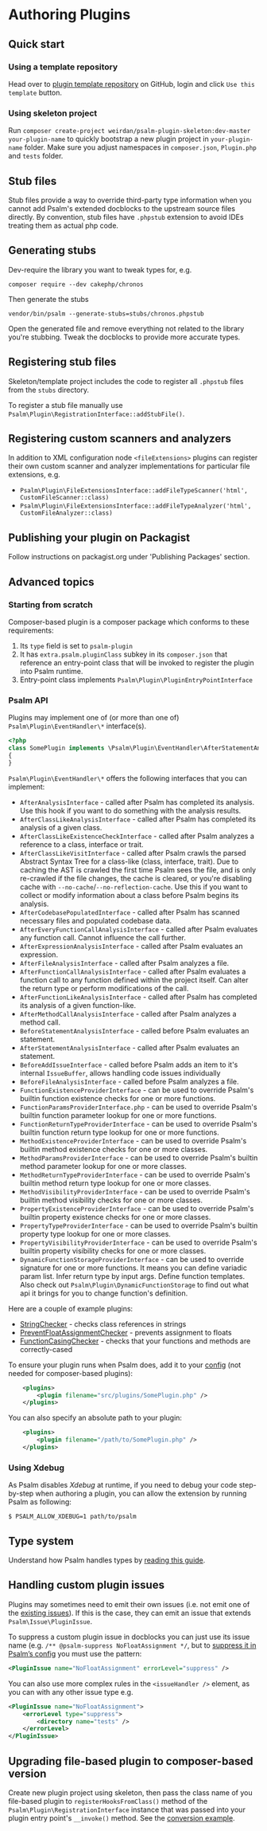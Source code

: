 # Authoring Plugins

## Quick start

### Using a template repository

Head over to [plugin template repository](https://github.com/weirdan/psalm-plugin-skeleton) on GitHub, login and click `Use this template` button.

### Using skeleton project

Run `composer create-project weirdan/psalm-plugin-skeleton:dev-master your-plugin-name` to quickly bootstrap a new plugin project in `your-plugin-name` folder. Make sure you adjust namespaces in `composer.json`, `Plugin.php` and `tests` folder.


## Stub files

Stub files provide a way to override third-party type information when you cannot add Psalm's extended docblocks to the upstream source files directly.
By convention, stub files have `.phpstub` extension to avoid IDEs treating them as actual php code.

## Generating stubs

Dev-require the library you want to tweak types for, e.g.
```
composer require --dev cakephp/chronos
```
Then generate the stubs
```
vendor/bin/psalm --generate-stubs=stubs/chronos.phpstub
```
Open the generated file and remove everything not related to the library you're stubbing. Tweak the docblocks to provide more accurate types.

## Registering stub files

Skeleton/template project includes the code to register all `.phpstub` files from the `stubs` directory.

To register a stub file manually use `Psalm\Plugin\RegistrationInterface::addStubFile()`.

## Registering custom scanners and analyzers

In addition to XML configuration node `<fileExtensions>` plugins can register their own custom scanner
and analyzer implementations for particular file extensions, e.g.

* `Psalm\Plugin\FileExtensionsInterface::addFileTypeScanner('html', CustomFileScanner::class)`
* `Psalm\Plugin\FileExtensionsInterface::addFileTypeAnalyzer('html', CustomFileAnalyzer::class)`

## Publishing your plugin on Packagist

Follow instructions on packagist.org under 'Publishing Packages' section.

## Advanced topics

### Starting from scratch

Composer-based plugin is a composer package which conforms to these requirements:

1. Its `type` field is set to `psalm-plugin`
2. It has `extra.psalm.pluginClass` subkey in its `composer.json` that reference an entry-point class that will be invoked to register the plugin into Psalm runtime.
3. Entry-point class implements `Psalm\Plugin\PluginEntryPointInterface`

### Psalm API

Plugins may implement one of (or more than one of) `Psalm\Plugin\EventHandler\*` interface(s).

```php
<?php
class SomePlugin implements \Psalm\Plugin\EventHandler\AfterStatementAnalysisInterface
{
}
```

`Psalm\Plugin\EventHandler\*` offers the following interfaces that you can implement:

- `AfterAnalysisInterface` - called after Psalm has completed its analysis. Use this hook if you want to do something with the analysis results.
- `AfterClassLikeAnalysisInterface` - called after Psalm has completed its analysis of a given class.
- `AfterClassLikeExistenceCheckInterface` - called after Psalm analyzes a reference to a class, interface or trait.
- `AfterClassLikeVisitInterface` - called after Psalm crawls the parsed Abstract Syntax Tree for a class-like (class, interface, trait). Due to caching the AST is crawled the first time Psalm sees the file, and is only re-crawled if the file changes, the cache is cleared, or you're disabling cache with `--no-cache`/`--no-reflection-cache`. Use this if you want to collect or modify information about a class before Psalm begins its analysis.
- `AfterCodebasePopulatedInterface` - called after Psalm has scanned necessary files and populated codebase data.
- `AfterEveryFunctionCallAnalysisInterface` - called after Psalm evaluates any function call. Cannot influence the call further.
- `AfterExpressionAnalysisInterface` - called after Psalm evaluates an expression.
- `AfterFileAnalysisInterface` - called after Psalm analyzes a file.
- `AfterFunctionCallAnalysisInterface` - called after Psalm evaluates a function call to any function defined within the project itself. Can alter the return type or perform modifications of the call.
- `AfterFunctionLikeAnalysisInterface` - called after Psalm has completed its analysis of a given function-like.
- `AfterMethodCallAnalysisInterface` - called after Psalm analyzes a method call.
- `BeforeStatementAnalysisInterface` - called before Psalm evaluates an statement.
- `AfterStatementAnalysisInterface` - called after Psalm evaluates an statement.
- `BeforeAddIssueInterface` - called before Psalm adds an item to it's internal `IssueBuffer`, allows handling code issues individually
- `BeforeFileAnalysisInterface` - called before Psalm analyzes a file.
- `FunctionExistenceProviderInterface` - can be used to override Psalm's builtin function existence checks for one or more functions.
- `FunctionParamsProviderInterface.php` - can be used to override Psalm's builtin function parameter lookup for one or more functions.
- `FunctionReturnTypeProviderInterface` - can be used to override Psalm's builtin function return type lookup for one or more functions.
- `MethodExistenceProviderInterface` - can be used to override Psalm's builtin method existence checks for one or more classes.
- `MethodParamsProviderInterface` - can be used to override Psalm's builtin method parameter lookup for one or more classes.
- `MethodReturnTypeProviderInterface` - can be used to override Psalm's builtin method return type lookup for one or more classes.
- `MethodVisibilityProviderInterface` - can be used to override Psalm's builtin method visibility checks for one or more classes.
- `PropertyExistenceProviderInterface` - can be used to override Psalm's builtin property existence checks for one or more classes.
- `PropertyTypeProviderInterface` - can be used to override Psalm's builtin property type lookup for one or more classes.
- `PropertyVisibilityProviderInterface` - can be used to override Psalm's builtin property visibility checks for one or more classes.
- `DynamicFunctionStorageProviderInterface` - can be used to override signature for one or more functions. It means you can define variadic param list. Infer return type by input args. Define function templates. Also check out `Psalm\Plugin\DynamicFunctionStorage` to find out what api it brings for you to change function's definition.

Here are a couple of example plugins:
 - [StringChecker](https://github.com/vimeo/psalm/blob/master/examples/plugins/StringChecker.php) - checks class references in strings
 - [PreventFloatAssignmentChecker](https://github.com/vimeo/psalm/blob/master/examples/plugins/PreventFloatAssignmentChecker.php) - prevents assignment to floats
 - [FunctionCasingChecker](https://github.com/vimeo/psalm/blob/master/examples/plugins/FunctionCasingChecker.php) - checks that your functions and methods are correctly-cased

To ensure your plugin runs when Psalm does, add it to your [config](../configuration.md) (not needed for composer-based plugins):
```xml
    <plugins>
        <plugin filename="src/plugins/SomePlugin.php" />
    </plugins>
```

You can also specify an absolute path to your plugin:
```xml
    <plugins>
        <plugin filename="/path/to/SomePlugin.php" />
    </plugins>
```

### Using Xdebug

As Psalm disables _Xdebug_ at runtime, if you need to debug your code step-by-step when authoring a plugin, you can allow the extension by running Psalm as following:

```console
$ PSALM_ALLOW_XDEBUG=1 path/to/psalm
```

## Type system

Understand how Psalm handles types by [reading this guide](plugins_type_system.md).

## Handling custom plugin issues

Plugins may sometimes need to emit their own issues (i.e. not emit one of the [existing issues](../issues.md)). If this is the case, they can emit an issue that extends `Psalm\Issue\PluginIssue`.

To suppress a custom plugin issue in docblocks you can just use its issue name (e.g. `/** @psalm-suppress NoFloatAssignment */`, but to [suppress it in Psalm’s config](../dealing_with_code_issues.md#config-suppression) you must use the pattern:

```xml
<PluginIssue name="NoFloatAssignment" errorLevel="suppress" />
```

You can also use more complex rules in the `<issueHandler />` element, as you can with any other issue type e.g.

```xml
<PluginIssue name="NoFloatAssignment">
    <errorLevel type="suppress">
        <directory name="tests" />
    </errorLevel>
</PluginIssue>
```

## Upgrading file-based plugin to composer-based version

Create new plugin project using skeleton, then pass the class name of you file-based plugin to `registerHooksFromClass()`
method of the `Psalm\Plugin\RegistrationInterface` instance that was passed into your plugin entry point's `__invoke()`
method. See the [conversion example](https://github.com/vimeo/psalm/tree/master/examples/plugins/composer-based/echo-checker/).
